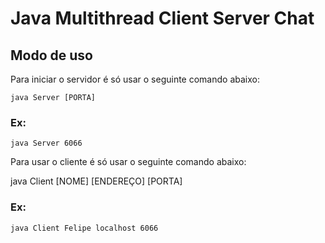 # Java Multithread Client Server Chat

## Modo de uso
Para iniciar o servidor é só usar o seguinte comando abaixo:

	java Server [PORTA]  
### Ex: 
	java Server 6066

Para usar o cliente é só usar o seguinte comando abaixo:

java Client [NOME] [ENDEREÇO] [PORTA]
### Ex:
	java Client Felipe localhost 6066
